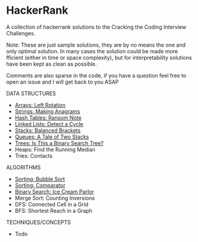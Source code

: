 # HackerRank

A collection of hackerrank solutions to the Cracking the Coding Interview Challenges.

Note: These are just sample solutions, they are by no means the one and only optimal solution.
In many cases the solution could be made more fficient (either in time or space complexity), but 
for interpretability solutions have been kept as clean as possible. 

Comments are also sparse in the code, if you have a question feel free to open an issue and I will
get back to you ASAP

DATA STRUCTURES

- [Arrays: Left Rotation](https://github.com/ben-ix/HackerRank/blob/master/Cracking%20the%20Coding%20Interview/Data%20Structures/Arrays-%20Left%20Rotation.java)
- [Strings: Making Anagrams](https://github.com/ben-ix/HackerRank/blob/master/Cracking%20the%20Coding%20Interview/Data%20Structures/Strings-%20Making%20Anagrams.Java)
- [Hash Tables: Ransom Note](https://github.com/ben-ix/HackerRank/blob/master/Cracking%20the%20Coding%20Interview/Data%20Structures/Hash%20Tables-%20Ransom%20Note.java)
- [Linked Lists: Detect a Cycle](https://github.com/ben-ix/HackerRank/blob/master/Cracking%20the%20Coding%20Interview/Data%20Structures/Linked%20Lists-%20Detect%20a%20Cycle.java)
- [Stacks: Balanced Brackets](https://github.com/ben-ix/HackerRank/blob/master/Cracking%20the%20Coding%20Interview/Data%20Structures/Stacks-%20Balanced%20Brackets.java)
- [Queues: A Tale of Two Stacks](https://github.com/ben-ix/HackerRank/blob/master/Cracking%20the%20Coding%20Interview/Data%20Structures/Queues-%20A%20Tale%20of%20Two%20Stacks.java)
- [Trees: Is This a Binary Search Tree?](https://github.com/ben-ix/HackerRank/blob/master/Cracking%20the%20Coding%20Interview/Data%20Structures/Trees-%20Is%20This%20a%20Binary%20Search%20Tree%3F.java)
- Heaps: Find the Running Median
- Tries: Contacts

ALGORITHMS

- [Sorting: Bubble Sort](https://github.com/ben-ix/HackerRank/blob/master/Cracking%20the%20Coding%20Interview/Algorithms/Sorting-%20Bubble%20Sort.java)
- [Sorting: Comparator](https://github.com/ben-ix/HackerRank/blob/master/Cracking%20the%20Coding%20Interview/Algorithms/Sorting-%20Comparator.java)
- [Binary Search: Ice Cream Parlor](https://github.com/ben-ix/HackerRank/blob/master/Cracking%20the%20Coding%20Interview/Algorithms/Binary%20Search-%20Ice%20Cream%20Parlor.java)
- Merge Sort: Counting Inversions
- DFS: Connected Cell in a Grid
- BFS: Shortest Reach in a Graph

TECHNIQUES/CONCEPTS

 - Todo
